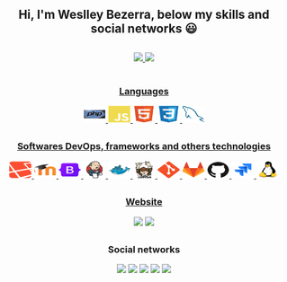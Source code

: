 <div align="center">
    <h2>
        Hi, I'm Weslley Bezerra, below my skills and social networks 😃
    </h2>
</div>

##

<div align="center">
  <a href="https://github.com/Weslley95">
  <img height="180em" src="https://github-readme-stats.vercel.app/api?username=Weslley95&show_icons=true&theme=tokyonight&include_all_commits=true&count_private=true&custom_title=Weslley+GitHub"/>
  <img height="180em" src="https://github-readme-stats.vercel.app/api/top-langs/?username=Weslley95&layout=compact&langs_count=7&theme=tokyonight"/>
</div>


<div align="center"><br>
    <h3>
        Languages
    </h3>
    <img alt="PHP" height="30" width="40" src="https://raw.githubusercontent.com/devicons/devicon/master/icons/php/php-original.svg">
    <img alt="Js" height="30" width="40" src="https://raw.githubusercontent.com/devicons/devicon/master/icons/javascript/javascript-plain.svg">
    <img alt="HTML" height="30" width="40" src="https://raw.githubusercontent.com/devicons/devicon/master/icons/html5/html5-original.svg">
    <img alt="CSS" height="30" width="40" src="https://raw.githubusercontent.com/devicons/devicon/master/icons/css3/css3-original.svg">
    <img alt="MySQL" height="30" width="40" src="https://raw.githubusercontent.com/devicons/devicon/master/icons/mysql/mysql-original.svg">
</div>

##

<div align="center">
    <h3>
        Softwares DevOps, frameworks and others technologies
    </h3>
    <img alt="Laravel" height="30" width="40" src="https://raw.githubusercontent.com/devicons/devicon/master/icons/laravel/laravel-plain.svg">
    <img alt="Moodle" height="30" width="40" src="https://raw.githubusercontent.com/devicons/devicon/master/icons/moodle/moodle-original.svg">
    <img alt="Bootstrap" height="30" width="40" src="https://raw.githubusercontent.com/devicons/devicon/master/icons/bootstrap/bootstrap-original.svg">
    <img alt="Jenkins" height="30" width="40" src="https://raw.githubusercontent.com/devicons/devicon/master/icons/jenkins/jenkins-original.svg">
    <img alt="Docker" height="30" width="40" src="https://raw.githubusercontent.com/devicons/devicon/master/icons/docker/docker-original.svg">
    <img alt="Composer" height="30" width="40" src="https://raw.githubusercontent.com/devicons/devicon/master/icons/composer/composer-original.svg">
    <img alt="Git" height="30" width="40" src="https://raw.githubusercontent.com/devicons/devicon/master/icons/git/git-original.svg">
    <img alt="GitLab" height="30" width="40" src="https://raw.githubusercontent.com/devicons/devicon/master/icons/gitlab/gitlab-original.svg">
    <img alt="GitHub" height="30" width="40" src="https://raw.githubusercontent.com/devicons/devicon/master/icons/github/github-original.svg">
    <img alt="Jira" height="30" width="40" src="https://raw.githubusercontent.com/devicons/devicon/master/icons/jira/jira-original.svg">
    <img alt="Linux" height="30" width="40" src="https://raw.githubusercontent.com/devicons/devicon/master/icons/linux/linux-original.svg">
</div>

##

<div align="center">
    <h3>
        Website
    </h3>
    <a href = "https://setupnow.com.br/"><img src="https://img.shields.io/website-SetupNow-down-green-red/http/monip.org.svg" target="_blank"></a>
    <a href = "https://lms.setupnow.com.br/"><img src="https://img.shields.io/website-up-LMS-green-red/http/cv.lbesson.qc.to.svg" target="_blank"></a>
</div>

##

<div align="center">
    <h3>
        Social networks
    </h3>
    <a href="https://www.linkedin.com/in/weslley-bezerra-451576125/" target="_blank"><img src="https://img.shields.io/badge/-LinkedIn-%230077B5?style=for-the-badge&logo=linkedin&logoColor=white" target="_blank"></a>
    <a href="https://instagram.com/weslley.95" target="_blank"><img src="https://img.shields.io/badge/-Instagram-%23E4405F?style=for-the-badge&logo=instagram&logoColor=white" target="_blank"></a>
    <a href="mailto:weslleybezerra95@gmail.com"><img src="https://img.shields.io/badge/-Gmail-%23333?style=for-the-badge&logo=gmail&logoColor=white" target="_blank"></a>
    <a href="mailto:weslleybezerra95@hotmail.com"><img src="https://img.shields.io/badge/Microsoft_Outlook-0078D4?style=for-the-badge&logo=microsoft-outlook&logoColor=white" target="_blank"></a>
    <a href="https://play.google.com/store/apps/developer?id=Weslley&hl=pt_BR&gl=US"><img src="https://img.shields.io/badge/Android-3DDC84?style=for-the-badge&logo=android&logoColor=white" target="_blank"></a>
</div>

